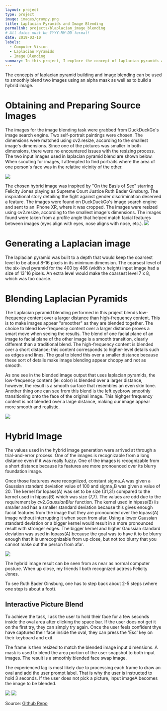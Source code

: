 ```yaml
---
layout: project
type: project
image: images/grumpy.png
title: Laplacian Pyramids and Image Blending
permalink: projects/blaplacian_image_blending
# All dates must be YYYY-MM-DD format!
date: 2019-03-10
labels:
  - Computer Vision
  - Laplacian Pyramids
  - Image Blending
summary: In this project, I explore the concept of laplacian pyramids and how they can be used to do smooth transition image blending.
---
```


The concepts of laplacian pyramid building and image blending can be used to smoothly blend two images using an alpha mask as well as to build a hybrid image. 

# Obtaining and Preparing Source Images

The images for the image blending task were grabbed from DuckDuckGo's image search engine. Two self-portrait paintings were chosen. The dimensions were matched using cv2.resize, according to the smallest image's dimensions. Since one of the pictures was smaller in both dimensions, there were no encountered issues with the resizing process. The two input images used in laplacian pyramid blend are shown below. When scouting for images, I attempted to find portraits where the area of one person's face was in the relative vicinity of the other.

<img class="ui medium right floated rounded image" src="../images/portraits.png">

The chosen hybrid image was inspired by "On the Basis of Sex" starring Felicity Jones playing as Supreme Court Justice Ruth Bader Ginsburg. The inspirational story detailing the fight against gender discrimination deserved a feature. The images were found on DuckDuckGo's image search engine and sent to an iPhone XR, where it was cropped. The images were resized using cv2.resize, according to the smallest image's dimensions. The images found were taken from a profile angle that helped match facial features between images (eyes align with eyes, nose aligns with nose, etc.).
<img class="ui medium right floated rounded image" src="../images/blended.png">

# Generating a Laplacian image

The laplacian pyramid was built to a depth that would keep the coarsest level to be about 8-16 pixels in its minimum dimension. The coarsest level of the six-level pyramid for the 400 by 486 (width x height) input image had a size of 13ˆ16 pixels. An extra level would make the coarsest level 7 x 8, which was too coarse.

# Blending Laplacian Pyramids

The Laplacian pyramid blending performed in this project blends low-frequency content over a larger distance than high-frequency content. This is to make images appear "smoother" as they are blended together. The choice to blend low-frequency content over a larger distance proves a smart move when seeing the results. The blend of one facial plane of an image to facial plane of the other image is a smooth transition, clearly different than a traditional blend. The high-frequency content is blended over a short distance; this content corresponds to higher-level details such as edges and lines. The goal to blend this over a smaller distance because these sort of details make image blending appear choppy and not as smooth.

As one see in the blended image output that uses laplacian pyramids, the low-frequency content (ie: color) is blended over a larger distance, however, the result is a smooth surface that resembles an even skin tone. Another thing one can see from this blend is the left eyebrow smoothly transitioning onto the face of the original image. This highger frequency content is not blended over a large distance, making our image appear more smooth and realistic.

<img class="ui medium right floated rounded image" src="../images/hybrid.png">


# Hybrid Image 

The values used in the hybrid image generation were arrived at through a trial-and-error process. One of the images is recognizable from a long distance even if it was really fuzzy. One of the images is recognizable from a short distance because its features are more pronounced over its blurry foundation image. 

Once those featurees were recogniized, constant sigma_A was given a Gaussian standard deviation value of 100 and sigma_B was given a value of 20. The kernel for lopass(A) was set to be size (31,31) compared to the kernel used in hipass(B) which was size (7,7). The values are odd due to the requirement by $cv2.GaussianBlur$ function. The kernel used in hipass(B) iis smaller and has a smaller standard deviation because this gives enough facial features from the image that they are pronounced over the lopass(A) image without interrupting it when seen from afar. Using a lower Gaussian standard deviation or a bigger kernel would result in a more pronounced result with stronger edges. The bigger kernel and higher Gaussian standard deviation was used in lopass(A) because the goal was to have it to be blurry enough that it is unrecognizable from up close, but not too blurry that you cannot make out the person from afar.

<img class="ui medium floated rounded image" src="../images/rbg.png">


The hybrid image result can be seen from as near as normal computer posture. When up close, my friends I both recognized actress Felicity Jones.

To see Ruth Bader Ginsburg, one has to step back about 2-5 steps (where one step is about a foot). 


## Interactive Picture Blend

To achieve the task, I ask the user to hold their face for a few seconds inside the oval area after clicking the space bar. If the user does not get it on the first try, they can simply try again. Once the user feels confident thye have captured their face inside the oval, they can press the 'Esc' key on their keyboard and exit.


The frame is then resized to match the blended image input dimensions. A mask is used to blend the area portion of the user snapshot to both input images. The result is a smoothly blended face swap image. 


The experienced lag is most likely due to processing each frame to draw an oval and add the user prompt label. That is why the user is instructed to hold 3 seconds. If the user does not pick a picture, input imageA becomes the image to be blended.


<img class="ui medium right floated rounded image" src="../images/prompt.png">
<img class="ui medium right floated rounded image" src="../images/lol.png">


Source: <a href="https://github.com/ilomeli450/Thresholding-And-Blob-Tracking"><i class="large github icon"></i>Github Repo</a>

